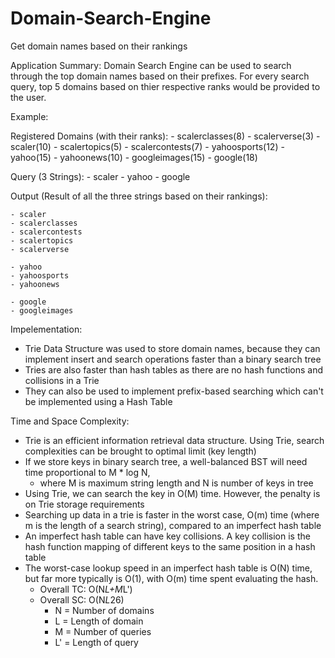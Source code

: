 # Domain-Search-Engine
Get domain names based on their rankings

Application Summary:
  Domain Search Engine can be used to search through the top domain names based on their prefixes. 
  For every search query, top 5 domains based on thier respective ranks would be provided to the user.

Example: 

  Registered Domains (with their ranks):
    - scalerclasses(8)
    - scalerverse(3)
    - scaler(10)
    - scalertopics(5)
    - scalercontests(7)
    - yahoosports(12)
    - yahoo(15)
    - yahoonews(10)
    - googleimages(15)
    - google(18)
    
  Query (3 Strings): 
    - scaler
    - yahoo
    - google
    
  Output (Result of all the three strings based on their rankings):
  
    - scaler
    - scalerclasses
    - scalercontests
    - scalertopics
    - scalerverse
    
    - yahoo
    - yahoosports
    - yahoonews
    
    - google
    - googleimages

Impelementation:
  - Trie Data Structure was used to store domain names, because they can implement insert and search operations faster than a binary search tree
  - Tries are also faster than hash tables as there are no hash functions and collisions in a Trie
  - They can also be used to implement prefix-based searching which can't be implemented using a Hash Table
  
Time and Space Complexity:
  - Trie is an efficient information retrieval data structure. Using Trie, search complexities can be brought to optimal limit (key length)
  - If we store keys in binary search tree, a well-balanced BST will need time proportional to M * log N, 
       - where M is maximum string length and N is number of keys in tree
  - Using Trie, we can search the key in O(M) time. However, the penalty is on Trie storage requirements
  - Searching up data in a trie is faster in the worst case, O(m) time (where m is the length of a search string), compared to an imperfect hash table
  - An imperfect hash table can have key collisions. A key collision is the hash function mapping of different keys to the same position in a hash table
  - The worst-case lookup speed in an imperfect hash table is O(N) time, but far more typically is O(1), with O(m) time spent evaluating the hash.
    - Overall TC: O(N*L+M*L')
    - Overall SC: O(N*L*26)
      - N = Number of domains
      - L = Length of domain
      - M = Number of queries
      - L' = Length of query
  
  


























